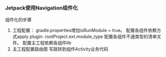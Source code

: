### Jetpack使用Navigation组件化
组件化的步骤
1. 工程配置：
gradle.properties增加isRunModule = true。
   配置各组件依赖方式apply plugin: rootProject.ext.module_type
   配置各组件不通类型的清单文件。
   配置主工程依赖各组件lib
2. 主工程配置路由图
写跳转到组件Activity业务代码
   